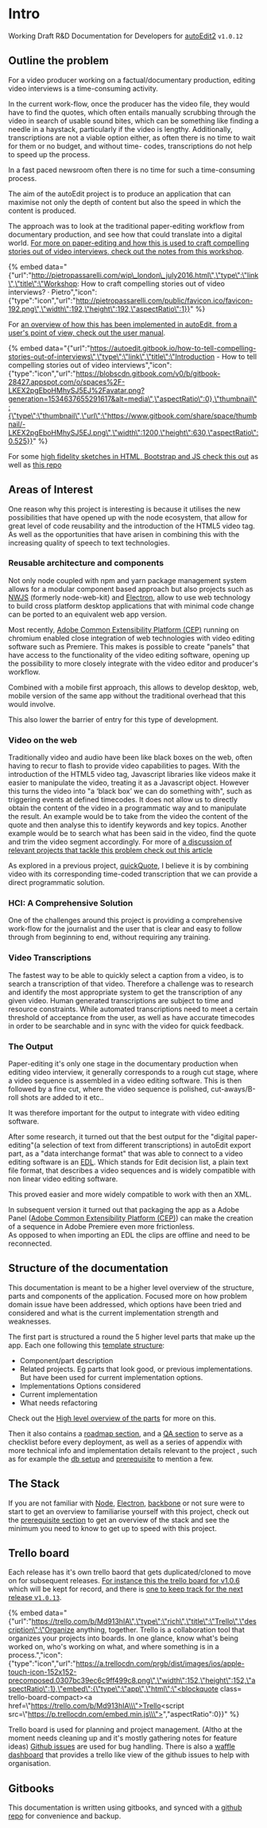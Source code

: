 # Intro

Working Draft R&D Documentation for Developers for [autoEdit2](https://github.com/pietrop/autoEdit_2_documentation/tree/6a02a8d72f177e127c3fe0b3c3959dbc6f737f13/www.autoEdit.io) `v1.0.12` 

## Outline the problem

For a video producer working on a factual/documentary production, editing video interviews is a time-consuming activity.

In the current work-flow, once the producer has the video file, they would have to find the quotes, which often entails manually scrubbing through the video in search of usable sound bites, which can be something like finding a needle in a haystack, particularly if the video is lengthy. Additionally, transcriptions are not a viable option either, as often there is no time to wait for them or no budget, and without time- codes, transcriptions do not help to speed up the process.

In a fast paced newsroom often there is no time for such a time-consuming process.

The aim of the autoEdit project is to produce an application that can maximise not only the depth of content but also the speed in which the content is produced.

The approach was to look at the traditional paper-editing workflow from documentary production, and see how that could translate into a digital world. [For more on paper-editing and how this is used to craft compelling stories out of video interviews, check out the notes from this workshop](http://pietropassarelli.com/wip_london_july2016.html).

{% embed data="{\"url\":\"http://pietropassarelli.com/wip\_london\_july2016.html\",\"type\":\"link\",\"title\":\"Workshop: How to craft compelling stories out of video interviews? · Pietro\",\"icon\":{\"type\":\"icon\",\"url\":\"http://pietropassarelli.com/public/favicon.ico/favicon-192.png\",\"width\":192,\"height\":192,\"aspectRatio\":1}}" %}

For [an overview of how this has been implemented in autoEdit, from a user's point of view, check out the user manual](https://autoedit.gitbook.io/how-to-tell-compelling-stories-out-of-interviews).

{% embed data="{\"url\":\"https://autoedit.gitbook.io/how-to-tell-compelling-stories-out-of-interviews\",\"type\":\"link\",\"title\":\"Introduction - How to tell compelling stories out of video interviews\",\"icon\":{\"type\":\"icon\",\"url\":\"https://blobscdn.gitbook.com/v0/b/gitbook-28427.appspot.com/o/spaces%2F-LKEX2pgEboHMhySJ5EJ%2Favatar.png?generation=1534637655291617&alt=media\",\"aspectRatio\":0},\"thumbnail\":{\"type\":\"thumbnail\",\"url\":\"https://www.gitbook.com/share/space/thumbnail/-LKEX2pgEboHMhySJ5EJ.png\",\"width\":1200,\"height\":630,\"aspectRatio\":0.525}}" %}

For some [high fidelity sketches in HTML, Bootstrap and JS check this out](http://pietropassarelli.com/autoEdit_sketches/) as well as [this repo](https://github.com/pietrop/autoEdit_sketches)

## Areas of Interest

One reason why this project is interesting is because it utilises the new possibilities that have opened up with the node ecosystem, that allow for great level of code reusability and the introduction of the HTML5 video tag. As well as the opportunities that have arisen in combining this with the increasing quality of speech to text technologies.

### Reusable architecture and components

Not only node coupled with npm and yarn package management system allows for a modular component based approach but also projects such as [NWJS](https://nwjs.io) \(formerly node-web-kit\) and [Electron](https://electronjs.org/), allow to use web technology to build cross platform desktop applications that with minimal code change can be ported to an equivalent web app version.

Most recently, [Adobe Common Extensibility Platform \(CEP\)](https://www.adobe.io/apis/creativecloud/cep.html) running on chromium enabled close integration of web technologies with video editing software such as Premiere. This makes is possible to create "panels" that have access to the functionality of the video editing software, opening up the possibility to more closely integrate with the video editor and producer's workflow. 

Combined with a mobile first approach, this allows to develop desktop, web, mobile version of the same app without the traditional overhead that this would involve.

This also lower the barrier of entry for this type of development.

### Video on the web

Traditionally video and audio have been like black boxes on the web, often having to recur to flash to provide video capabilities to pages. With the introduction of the HTML5 video tag, Javascript libraries like videos make it easier to manipulate the video, treating it as a Javascript object. However this turns the video into "a ‘black box’ we can do something with", such as triggering events at defined timecodes. It does not allow us to directly obtain the content of the video in a programmatic way and to manipulate the result. An example would be to take from the video the content of the quote and then analyse this to identify keywords and key topics. Another example would be to search what has been said in the video, find the quote and trim the video segment accordingly. For more of [a discussion of relevant projects that tackle this problem check out this article](http://pietropassarelli.com/videoBox.html)

As explored in a previous project, [quickQuote](http://pietropassarelli.com/quickQuote.html), I believe it is by combining video with its corresponding time-coded transcription that we can provide a direct programmatic solution.

### HCI: A Comprehensive Solution

One of the challenges around this project is providing a comprehensive work-flow for the journalist and the user that is clear and easy to follow through from beginning to end, without requiring any training.

### Video Transcriptions

The fastest way to be able to quickly select a caption from a video, is to search a transcription of that video. Therefore a challenge was to research and identify the most appropriate system to get the transcription of any given video. Human generated transcriptions are subject to time and resource constraints. While automated transcriptions need to meet a certain threshold of acceptance from the user, as well as have accurate timecodes in order to be searchable and in sync with the video for quick feedback.

### The Output

Paper-editing it's only one stage in the documentary production when editing video interview, it generally corresponds to a rough cut stage, where a video sequence is assembled in a video editing software. This is then followed by a fine cut, where the video sequence is polished, cut-aways/B-roll shots are added to it etc..

It was therefore important for the output to integrate with video editing software.

After some research, it turned out that the best output for the "digital paper-editing"\(a selection of text from different transcriptions\) in autoEdit export part, as a "data interchange format" that was able to connect to a video editing software is an [EDL](../../appendix/edl-format.md). Which stands for Edit decision list, a plain text file format, that describes a video sequences and is widely compatible with non linear video editing software.

This proved easier and more widely compatible to work with then an XML.

In subsequent version it turned out that packaging the app as a Adobe Panel \([Adobe Common Extensibility Platform \(CEP\)](https://www.adobe.io/apis/creativecloud/cep.html)\) can make the creation of a sequence in Adobe Premiere even more frictionless.   
As opposed to when importing an EDL the clips are offline and need to be reconnected.  

## Structure of the documentation

This documentation is meant to be a higher level overview of the structure, parts and components of the application. Focused more on how problem domain issue have been addressed, which options have been tried and considered and what is the current implementation strength and weaknesses.

The first part is structured a round the 5 higher level parts that make up the app. Each one following this [template structure](../documentation-section-template.md):

* Component/part description 
* Related projects. Eg parts that look good, or previous implementations. But have been used for current implementation options. 
* Implementations Options considered
* Current implementation 
* What needs refactoring 

Check out the [High level overview of the parts](high-level-overview-of-the-parts.md) for more on this.

Then it also contains a [roadmap section](../../appendix/roadmap/), and a [QA section](../../qa-list/qa-intro.md) to serve as a checklist before every deployment, as well as a series of appendix with more technical info and implementation details relevant to the project , such as for example the [db setup](../../appendix/current-db-setup.md) and [prerequisite](../../appendix/prerequisites.md) to mention a few.

## The Stack

If you are not familiar with [Node](https://nodejs.org/en/), [Electron](https://electronjs.org), [backbone](http://backbonejs.org/) or not sure were to start to get an overview to familiarise yourself with this project, check out the [prerequisite section](../../appendix/prerequisites.md) to get an overview of the stack and see the minimum you need to know to get up to speed with this project.

## Trello board

Each release has it's own trello baord that gets duplicated/cloned to move on for subsequent releases. [For instance this the trello board for v1.0.6](https://trello.com/b/8LP7y3EI/autoedit-v2-1-0-6-release-paperedit) which will be kept for record, and there is [one to keep track for the next release v`1.0.13`](https://trello.com/b/Md913hIA).

{% embed data="{\"url\":\"https://trello.com/b/Md913hIA\",\"type\":\"rich\",\"title\":\"Trello\",\"description\":\"Organize anything, together. Trello is a collaboration tool that organizes your projects into boards. In one glance, know what\'s being worked on, who\'s working on what, and where something is in a process.\",\"icon\":{\"type\":\"icon\",\"url\":\"https://a.trellocdn.com/prgb/dist/images/ios/apple-touch-icon-152x152-precomposed.0307bc39ec6c9ff499c8.png\",\"width\":152,\"height\":152,\"aspectRatio\":1},\"embed\":{\"type\":\"app\",\"html\":\"<blockquote class= trello-board-compact><a href=\\\"https://trello.com/b/Md913hIA\\\">Trello</a></blockquote><script src=\\\"https://p.trellocdn.com/embed.min.js\\\"></script>\",\"aspectRatio\":0}}" %}

Trello board is used for planning and project management. \(Altho at the moment needs cleaning up and it's mostly gathering notes for feature ideas\) [Github issues](https://github.com/OpenNewsLabs/autoEdit_2/issues) are used for bug handling. There is also a [waffle dashboard](https://waffle.io/OpenNewsLabs/autoEdit_2) that provides a trello like view of the github issues to help with organisation.



## Gitbooks

This documentation is written using gitbooks, and synced with a [github repo](https://github.com/pietrop/autoEdit_2_documentation) for convenience and backup.

